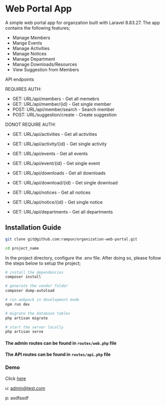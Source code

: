 # Web Portal App

A simple web portal app for organzation built with Laravel 8.83.27. The app contains the following features;

- Manage Members
- Mange Events
- Manage Activities
- Manage Notices
- Manage Department
- Manage Downloads/Resources
- View Suggestion from Members

API endpoints

REQUIRES AUTH:
- GET: URL/api/members - Get all memebrs
- GET: URL/api/member/{id} - Get single member
- POST: URL/api/member/search - Search member
- POST: URL/suggestion/create - Create suggestion

DONOT REQUIRE AUTH:
- GET: URL/api/activities - Get all activities
- GET: URL/api/activity/{id} - Get single activity

- GET: URL/api/events - Get all events
- GET: URL/api/event/{id} - Get single event

- GET: URL/api/downloads - Get all downloads
- GET: URL/api/download/{id} - Get single download

- GET: URL/api/notices - Get all notices
- GET: URL/api/notice/{id} - Get single notice

- GET: URL/api/departments - Get all departments

## Installation Guide

```bash
git clone git@github.com:rampun/organization-web-portal.git

cd project_name
```

In the project directory, configure the .env file. After doing so, please follow the steps below to setup the project;


```bash
# install the dependencies
composer install

# generate the vendor folder
composer dump-autoload

# run webpack in development mode
npm run dev

# migrate the database tables
php artisan migrate

# start the server locally
php artisan serve
```


#### The admin routes can be found in `routes/web.php` file
#### The API routes can be found in `routes/api.php` file

### Demo
Click [here](http://org-portal.us-east-1.elasticbeanstalk.com/)

u: admin@test.com

p: asdfasdf
